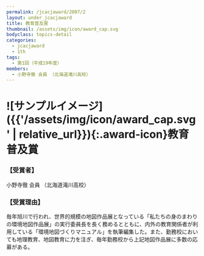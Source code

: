 ```yaml
---
permalink: /jcacjaward/2007/2
layout: under_jcacjaward
title: 教育普及賞
thumbnail: /assets/img/icon/award_cap.svg
bodyclass: topics-detail
categories:
  - jcacjaward
  - 1th
tags:
  - 第1回（平成19年度）
members:
  - 小野寺徹 会員 （北海道滝川高校）
---
```


# ![サンプルイメージ]({{'/assets/img/icon/award_cap.svg' | relative_url}}){:.award-icon}教育普及賞

### 【受賞者】

小野寺徹 会員 （北海道滝川高校）

### 【受賞理由】

毎年旭川で行われ、世界的規模の地図作品展となっている「私たちの身のまわりの環境地図作品展」の実行委員長を長く務めるとともに、内外の教育関係者が利用している「環境地図づくりマニュアル」を執筆編集した。また、勤務校においても地理教育、地図教育に力を注ぎ、毎年勤務校から上記地図作品展に多数の応募がある。
